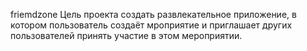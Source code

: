 friemdzone
Цель проекта создать развлекательное приложение, в котором пользователь создаёт мроприятие и приглашает других пользователей принять участие в этом мероприятии.

